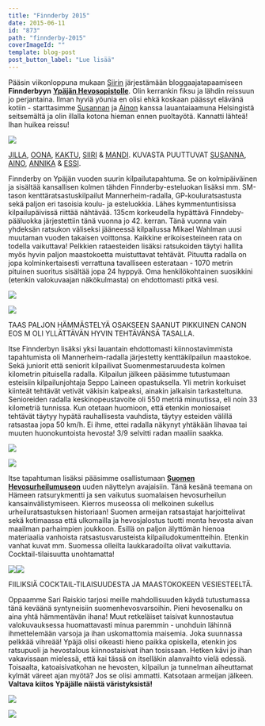 ```yaml
---
title: "Finnderby 2015"
date: 2015-06-11
id: "873"
path: "finnderby-2015"
coverImageId: ""
template: blog-post
post_button_label: "Lue lisää"
---
```


Pääsin viikonloppuna mukaan [Siirin](http://skaskinen.blogspot.fi/) järjestämään bloggaajatapaamiseen **Finnderbyyn** **[Ypäjän Hevosopistolle](http://www.hevosopisto.fi/fin/)**. Olin kerrankin fiksu ja lähdin reissuun jo perjantaina. Ilman hyviä yöunia en olisi ehkä koskaan päässyt elävänä kotiin - starttasimme [Susannan](http://puoliverinenprinssi.blogspot.fi/) ja [Ainon](http://aiinon.blogspot.fi/) kanssa lauantaiaamuna Helsingistä seitsemältä ja olin illalla kotona hieman ennen puoltayötä. Kannatti lähteä! Ihan huikea reissu!

[![](/images/bloggaajaporukka.jpg)](http://4.bp.blogspot.com/-hsPf0oLEiUg/VXlRzTmVw1I/AAAAAAAAJvI/LkExETPh9VU/s1600/bloggaajaporukka.jpg)

[JILLA](http://jillanblogi.blogspot.fi/), [OONA](http://ablemajor.blogspot.fi/), [KAKTU](http://kaktujafutura.blogspot.fi/), [SIIRI](http://skaskinen.blogspot.fi/) & [MANDI](http://mandi-amancer.blogspot.fi/). KUVASTA PUUTTUVAT [SUSANNA](http://puoliverinenprinssi.blogspot.fi/), [AINO](http://aiinon.blogspot.fi/), [ANNIKA](http://tarinoitatuntilaiselta.blogspot.fi/) & [ESSI](http://essinponiblogi.blogspot.com/).

Finnderby on Ypäjän vuoden suurin kilpailutapahtuma. Se on kolmipäiväinen ja sisältää kansallisen kolmen tähden Finnderby-esteluokan lisäksi mm. SM-tason kenttäratsastuskilpailut Mannerheim-radalla, GP-kouluratsastusta sekä paljon eri tasoisia koulu- ja esteluokkia. Lähes kymmentuntisissa kilpailupäivissä riittää nähtävää. 135cm korkeudella hypättävä Finndeby-pääluokka järjestettiin tänä vuonna jo 42. kerran. Tänä vuonna vain yhdeksän ratsukon väliseksi jääneessä kilpailussa Mikael Wahlman uusi muutaman vuoden takaisen voittonsa. Kaikkine erikoisesteineen rata on todella vaikuttava! Pelkkien rataesteiden lisäksi ratsukoiden täytyi hallita myös hyvin paljon maastokoetta muistuttavat tehtävät. Pituutta radalla on jopa kolminkertaisesti verrattuna tavalliseen esterataan - 1070 metrin pituinen suoritus sisältää jopa 24 hyppyä. Oma henkilökohtainen suosikkini (etenkin valokuvaajan näkökulmasta) on ehdottomasti pitkä vesi.

[![](/images/IMG_6273_.jpg)](http://2.bp.blogspot.com/-Dr7KWPWFKBY/VXle-Pn3USI/AAAAAAAAJwA/RFrTLvTjFmg/s1600/IMG_6273_.jpg)

[![](/images/IMG_6352_.jpg)](http://3.bp.blogspot.com/-84w9IKiOfBE/VXlc9wOYGpI/AAAAAAAAJv0/MeaHa_Np3Pw/s1600/IMG_6352_.jpg)

TAAS PALJON HÄMMÄSTELYÄ OSAKSEEN SAANUT PIKKUINEN CANON EOS M OLI YLLÄTTÄVÄN HYVIN TEHTÄVÄNSÄ TASALLA.

Itse Finnderbyn lisäksi yksi lauantain ehdottomasti kiinnostavimmista tapahtumista oli Mannerheim-radalla järjestetty kenttäkilpailun maastokoe. Sekä juniorit että seniorit kilpailivat Suomenmestaruudesta kolmen kilometrin pituisella radalla. Kilpailun jälkeen pääsimme tutustumaan esteisiin kilpailunjohtaja Seppo Laineen opastuksella. Yli metrin korkuiset kiinteät tehtävät vetivät väkisin kalpeaksi, ainakin jalkaisin tarkasteltuna. Senioreiden radalla keskinopeustavoite oli 550 metriä minuutissa, eli noin 33 kilometriä tunnissa. Kun otetaan huomioon, että etenkin moniosaiset tehtävät täytyy hypätä rauhallisesta vauhdista, täytyy esteiden välillä ratsastaa jopa 50 km/h. Ei ihme, ettei radalla näkynyt yhtäkään lihavaa tai muuten huonokuntoista hevosta! 3/9 selvitti radan maaliin saakka.

[![](/images/IMG_6261_2_.jpg)](http://3.bp.blogspot.com/-5ywqC-UxJqs/VXlhxCk1nWI/AAAAAAAAJwM/isNpoLxCrpE/s1600/IMG_6261_2_.jpg)

[![](/images/IMG_6244_.jpg)](http://4.bp.blogspot.com/-HK7_fZ5vYKM/VXlhxNMYhSI/AAAAAAAAJwQ/PBw08tS1I8g/s1600/IMG_6244_.jpg)

Itse tapahtuman lisäksi pääsimme osallistumaan **[Suomen Hevosurheilumuseon](http://www.hevosurheilumuseo.fi/)** uuden näyttelyn avajaisiin. Tänä kesänä teemana on Hämeen ratsurykmentti ja sen vaikutus suomalaisen hevosurheilun kansainvälistymiseen. Kierros museossa oli melkoinen sukellus urheiluratsastuksen historiaan! Suomen armeijan ratsastajat harjoittelivat sekä kotimaassa että ulkomailla ja hevosjalostus tuotti monta hevosta aivan maailman parhaimpien joukkoon. Esillä on paljon älyttömän hienoa materiaalia vanhoista ratsastusvarusteista kilpailudokumentteihin. Etenkin vanhat kuvat mm. Suomessa olleilta laukkaradoilta olivat vaikuttavia. Cocktail-tilaisuutta unohtamatta!

[![](/images/IMG_7184_.jpg)](http://1.bp.blogspot.com/-ZHfbwSWIqW4/VXlqfm2eRAI/AAAAAAAAJwk/0CMIciGJBX8/s1600/IMG_7184_.jpg)[![](/images/IMG_7161_.jpg)](http://1.bp.blogspot.com/-WSC8KmuGwKI/VXlsQSqHK3I/AAAAAAAAJxA/VAEqIYN5KNE/s1600/IMG_7161_.jpg)

FIILIKSIÄ COCKTAIL-TILAISUUDESTA JA MAASTOKOKEEN VESIESTEELTÄ.

Oppaamme Sari Raiskio tarjosi meille mahdollisuuden käydä tutustumassa tänä keväänä syntyneisiin suomenhevosvarsoihin. Pieni hevosenalku on aina yhtä hämmentävän ihana! Muut retkeläiset taisivat kunnostautua valokuvauksessa huomattavasti minua paremmin - unohduin lähinnä ihmettelemään varsoja ja ihan uskomattomia maisemia. Joka suunnassa pelkkää vihreää! Ypäjä olisi oikeasti hieno paikka opiskella, etenkin jos ratsupuoli ja hevostalous kiinnostaisivat ihan tosissaan. Hetken kävi jo ihan vakavissaan mielessä, että kai tässä on itselläkin alanvaihto vielä edessä. Toisaalta, katoaisivatkohan ne hevosten, kilpailun ja tunnelman aiheuttamat kylmät väreet ajan myötä? Jos se olisi ammatti. Katsotaan armeijan jälkeen. **Valtava kiitos Ypäjälle näistä väristyksistä!**

[![](/images/IMG_6521_2_.jpg)](http://1.bp.blogspot.com/-eeSkkmcNpYY/VXlsFyaNK4I/AAAAAAAAJw0/G6bQevqQnWI/s1600/IMG_6521_2_.jpg)

[![](/images/IMG_6525_2_.jpg)](http://1.bp.blogspot.com/-CqE0HoKxvFU/VXlsFvMzDvI/AAAAAAAAJww/lbBqwvfIZCw/s1600/IMG_6525_2_.jpg)
